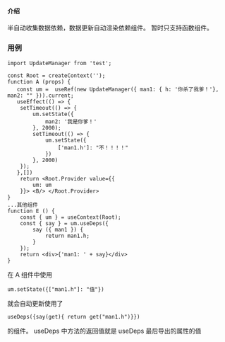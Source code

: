 #### 介绍

半自动收集数据依赖，数据更新自动渲染依赖组件。
暂时只支持函数组件。

### 用例

```
import UpdateManager from 'test';

const Root = createContext('');
function A (props) {
   const um =  useRef(new UpdateManager({ man1: { h: '你杀了我爹！'}, man2: "" })).current;
   useEffect(() => {
    setTimeout(() => {
        um.setState({
            man2: '我是你爹！'
        }, 2000);
        setTimeout(() => {
            um.setState({
                ['man1.h']: "不！！！！"
            })
        }, 2000)
    });
   },[])
    return <Root.Provider value={{
        um: um
    }}> <B/> </Root.Provider>
}
...其他组件
function E () {
    const { um } = useContext(Root);
    const { say } = um.useDeps({
        say ({ man1 }) {
            return man1.h;
        }
    });
    return <div>{'man1: ' + say}</div>
}
```

在 A 组件中使用

```
um.setState({["man1.h"]: "值"})
```

就会自动更新使用了

```
useDeps({say(get){ return get("man1.h")}})
```

的组件。
useDeps 中方法的返回值就是 useDeps 最后导出的属性的值

